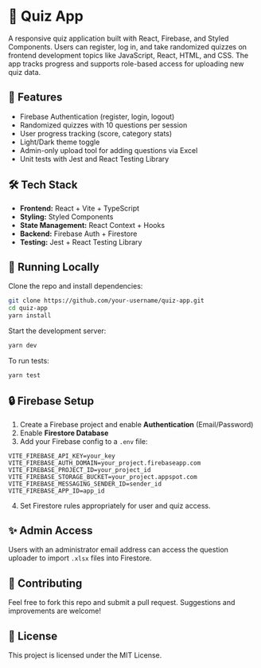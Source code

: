 # 🧠 Quiz App

A responsive quiz application built with React, Firebase, and Styled Components. Users can register, log in, and take randomized quizzes on frontend development topics like JavaScript, React, HTML, and CSS. The app tracks progress and supports role-based access for uploading new quiz data.

## 🚀 Features

- Firebase Authentication (register, login, logout)
- Randomized quizzes with 10 questions per session
- User progress tracking (score, category stats)
- Light/Dark theme toggle
- Admin-only upload tool for adding questions via Excel
- Unit tests with Jest and React Testing Library

## 🛠 Tech Stack

- **Frontend:** React + Vite + TypeScript
- **Styling:** Styled Components
- **State Management:** React Context + Hooks
- **Backend:** Firebase Auth + Firestore
- **Testing:** Jest + React Testing Library

## 🧪 Running Locally

Clone the repo and install dependencies:

```bash
git clone https://github.com/your-username/quiz-app.git
cd quiz-app
yarn install
```

Start the development server:

```bash
yarn dev
```

To run tests:

```bash
yarn test
```

## 🔒 Firebase Setup

1. Create a Firebase project and enable **Authentication** (Email/Password)
2. Enable **Firestore Database**
3. Add your Firebase config to a `.env` file:

```env
VITE_FIREBASE_API_KEY=your_key
VITE_FIREBASE_AUTH_DOMAIN=your_project.firebaseapp.com
VITE_FIREBASE_PROJECT_ID=your_project_id
VITE_FIREBASE_STORAGE_BUCKET=your_project.appspot.com
VITE_FIREBASE_MESSAGING_SENDER_ID=sender_id
VITE_FIREBASE_APP_ID=app_id
```

4. Set Firestore rules appropriately for user and quiz access.

## ✨ Admin Access

Users with an administrator email address can access the question uploader to import `.xlsx` files into Firestore.

## 🤝 Contributing

Feel free to fork this repo and submit a pull request. Suggestions and improvements are welcome!

## 📄 License

This project is licensed under the MIT License.
